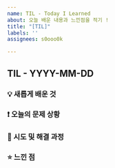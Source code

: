 ```yaml
---
name: TIL - Today I Learned
about: 오늘 배운 내용과 느낀점을 적기 !
title: "[TIL]"
labels: ''
assignees: s0ooo0k

---
```


## TIL - YYYY-MM-DD


### 💡 새롭게 배운 것


### ❗ 오늘의 문제 상황


### 🚀 시도 및 해결 과정


### ⭐ 느낀 점
